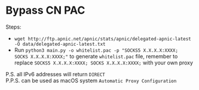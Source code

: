# Bypass CN PAC

Steps:

- `wget http://ftp.apnic.net/apnic/stats/apnic/delegated-apnic-latest -O data/delegated-apnic-latest.txt`
- Run `python3 main.py -o whitelist.pac -p "SOCKS5 X.X.X.X:XXXX; SOCKS X.X.X.X:XXXX;"` to generate `whitelist.pac` file, remember to replace `SOCKS5 X.X.X.X:XXXX; SOCKS X.X.X.X:XXXX;` with your own proxy

P.S. all IPv6 addresses will return `DIRECT`  
P.P.S. can be used as macOS system `Automatic Proxy Configuration`
